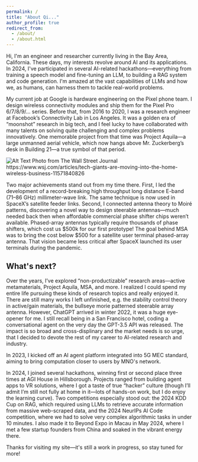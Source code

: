 ```yaml
---
permalink: /
title: "About Qi..."
author_profile: true
redirect_from: 
  - /about/
  - /about.html
---
```

Hi, I'm an engineer and researcher currently living in the Bay Area, California. These days, my interests revolve around AI and its applications. In 2024, I've participated in several AI-related hackathons—everything from training a speech model and fine-tuning an LLM, to building a RAG system and code generation. I'm amazed at the vast capabilities of LLMs and how we, as humans, can harness them to tackle real-world problems.

My current job at Google is hardware engineering on the Pixel phone team. I design wireless connectivity modules and ship them for the Pixel Pro 6/7/8/9/… series. Before that, from 2016 to 2020, I was a research engineer at Facebook’s Connectivity Lab in Los Angeles. It was a golden era of “moonshot” research in big tech, and I feel lucky to have collaborated with many talents on solving quite challenging and complex problems innovatively. One memorable project from that time was Project Aquila—a large unmanned aerial vehicle, which now hangs above Mr. Zuckerberg’s desk in Building 21—a true symbol of that period.


<img src="files/wsj_qitang.avif" alt="Alt Text" width="desired_width" height="desired_height">
Photo from The Wall Street Journal https://www.wsj.com/articles/tech-giants-are-moving-into-the-home-wireless-business-11571840826

Two major achievements stand out from my time there. First, I led the development of a record-breaking high throughput long distance E-band (71–86 GHz) millimeter-wave link. The same technique is now used in SpaceX’s satellite feeder links. Second, I connected antenna theory to Moiré patterns, discovering a novel way to design steerable antennas—much needed back then when affordable commercial phase shifter chips weren’t available. Phased-array antennas typically require thousands of phase shifters, which cost us $500k for our first prototype! The goal behind MSA was to bring the cost below $500 for a satellite user terminal phased-array antenna. That vision became less critical after SpaceX launched its user terminals during the pandemic.

What's next? 
--- 
Over the years, I’ve explored “non-productizable” research areas—active metamaterials, Project Aquila, MSA, and more. I realized I could spend my entire life pursuing these kinds of research topics and really enjoyed it. There are still many works I left unfinished, e.g. the stability control theory in active/gain materials, the bullseye morie patterned steerable array antenna. However, ChatGPT arrived in winter 2022, it was a huge eye-opener for me. I still recall being in a San Francisco hotel, coding a conversational agent on the very day the GPT-3.5 API was released. The impact is so broad and cross-displinary and the market needs is so urge, that I decided to devote the rest of my career to AI-related research and industry.

In 2023, I kicked off an AI agent platform integrated into 5G MEC standard, aiming to bring computation closer to users by MNO's network. 

In 2024, I joined several hackathons, winning first or second place three times at AGI House in Hillsborough. Projects ranged from building agent apps to VR solutions, where I got a taste of true “hacker” culture (though I’ll admit I’m still not fully at home in it—lots of hands-on work, but I do enjoy the learning curve). Two competitions especially stood out: the 2024 KDD Cup on RAG, which required using LLMs to retrieve accurate information from massive web-scraped data, and the 2024 NeurIPs AI Code competition, where we had to solve very complex algorithmic tasks in under 10 minutes. I also made it to Beyond Expo in Macau in May 2024, where I met a few startup founders from China and soaked in the vibrant energy there.

Thanks for visiting my site—it's still a work in progress, so stay tuned for more!